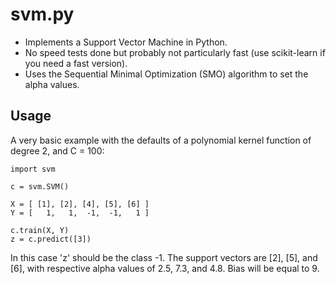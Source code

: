 
svm.py
======

* Implements a Support Vector Machine in Python.
* No speed tests done but probably not particularly fast (use scikit-learn if you
  need a fast version).
* Uses the Sequential Minimal Optimization (SMO) algorithm to set the alpha values.

Usage
-----

A very basic example with the defaults of a polynomial kernel function of degree 2,
and C = 100:
    
    import svm

    c = svm.SVM()

    X = [ [1], [2], [4], [5], [6] ]
    Y = [   1,   1,  -1,  -1,   1 ]

    c.train(X, Y)
    z = c.predict([3])

In this case 'z' should be the class -1. 
The support vectors are [2], [5], and [6], with respective alpha values of 2.5, 7.3, and
4.8.  Bias will be equal to 9.

